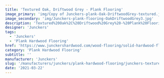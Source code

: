 ```yaml
---
title: 'Textured Oak, Driftwood Grey - Plank Flooring'
image_primary: 'img/Copy of Junckers-plank-Oak-DriftwoodGrey-textured.jpg'
image_secondary: 'img/Junckers-plank-flooring-OakDriftwoodGrey3.jpg'
description: 'Textured%20Oak%2C%20Driftwood%20Grey%20-%20Plank%20Flooring%0A%0AAn%20Oak%20Plank%20textured%20and%20toned%20with%20a%20light%20grey%20colour.%0A%0AThis%20floor%20is%20also%20available%20as%20ships%20decking.%20The%20black%20neoprene%20strip%20placed%20between%20the%20boards%20adds%20a%20maritime%20look%20to%20the%20floor.'
designer: 'Junckers'
tags:
  - 'Junckers'
  - 'Plank Hardwood Flooring'
href: 'https://www.junckershardwood.com/wood-flooring/solid-hardwood-flooring/plank-hardwood-flooring/product-page/textured-oak-driftwood-grey-plank-flooring'
category: 'Plank Hardwood Flooring'
subtitle: ''
manufacturer: 'Junckers'
slug: '/manufacturers/junckers/plank-hardwood-flooring/junckers-textured-oak-driftwood-grey-plank-flooring'
date: '2021-03-22'
---
```

